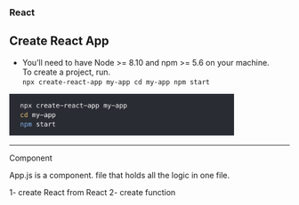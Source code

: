 ### React
## Create React App
- You’ll need to have Node >= 8.10 and npm >= 5.6 on your machine.  
To create a project, run.   
`npx create-react-app my-app
cd my-app
npm start`
<img src="Images/Createapp.png" height="75px"/>

---
Component

App.js is a component. file that holds all the logic in one file.

1- create React from React
2- create function
